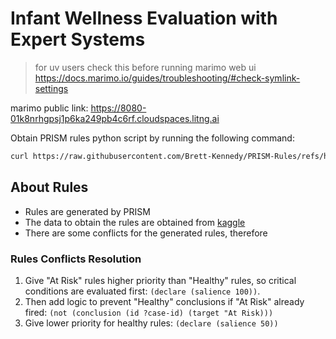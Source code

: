 # Infant Wellness Evaluation with Expert Systems

> for uv users check this before running marimo web ui https://docs.marimo.io/guides/troubleshooting/#check-symlink-settings

marimo public link: https://8080-01k8nrhgpsj1p6ka249pb4c6rf.cloudspaces.litng.ai

Obtain PRISM rules python script by running the following command:

```bash
curl https://raw.githubusercontent.com/Brett-Kennedy/PRISM-Rules/refs/heads/main/prism_rules.py
```

## About Rules

- Rules are generated by PRISM
- The data to obtain the rules are obtained from [kaggle](mubeenshehzadi/infant-wellness-and-risk-evaluation-dataset)
- There are some conflicts for the generated rules, therefore

### Rules Conflicts Resolution

1. Give "At Risk" rules higher priority than "Healthy" rules, so critical conditions are evaluated first: `(declare (salience 100))`.
2. Then add logic to prevent "Healthy" conclusions if "At Risk" already fired: `(not (conclusion (id ?case-id) (target "At Risk)))`
3. Give lower priority for healthy rules: `(declare (salience 50))`
